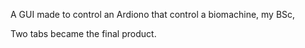 A GUI made to control an Ardiono that control a biomachine, my BSc, 

Two tabs became the final product. 
